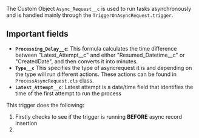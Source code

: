 The Custom Object `Async_Request__c` is used to run tasks asynchronously and is handled mainly through the `TriggerOnAsyncRequest.trigger`. 

## Important fields
- **`Processing_Delay__c`**: This formula calculates the time difference between "Latest_Attempt__c" and either "Resumed_Datetime__c" or "CreatedDate", and then converts it into minutes.
- **`Type__c`** This specifies the type of asyncrequest it is and depending on the type will run different actions. These actions can be found in `ProcessAsyncRequest.cls` class.
- **`Latest_Attempt__c`**: Latest attempt is a date/time field that identifies the time of the first attempt to run the process

This trigger does the following:
1. Firstly checks to see if the trigger is running **BEFORE** async record insertion
2. 